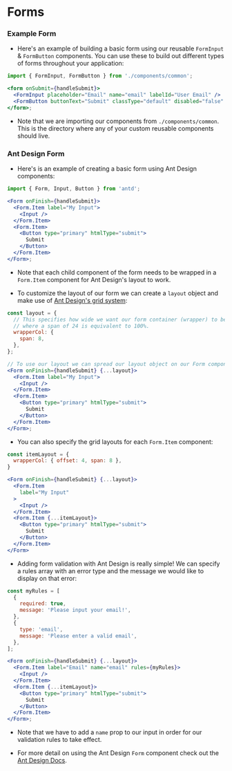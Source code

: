 # Forms

### Example Form

- Here's an example of building a basic form using our reusable `FormInput` & `FormButton` components. You can use these to build out different types of forms throughout your application:

```jsx
import { FormInput, FormButton } from './components/common';

<form onSubmit={handleSubmit}>
  <FormInput placeholder="Email" name="email" labelId="User Email" />
  <FormButton buttonText="Submit" classType="default" disabled="false" />
</form>;
```

- Note that we are importing our components from `./components/common`. This is the directory where any of your custom reusable components should live.

### Ant Design Form

- Here's is an example of creating a basic form using Ant Design components:

```jsx
import { Form, Input, Button } from 'antd';

<Form onFinish={handleSubmit}>
  <Form.Item label="My Input">
    <Input />
  </Form.Item>
  <Form.Item>
    <Button type="primary" htmlType="submit">
      Submit
    </Button>
  </Form.Item>
</Form>;
```

- Note that each child component of the form needs to be wrapped in a `Form.Item` component for Ant Design's layout to work.

- To customize the layout of our form we can create a `layout` object and make use of <a href="https://ant.design/components/grid/" target="_blank">Ant Design's grid system</a>:

```jsx
const layout = {
  // This specifies how wide we want our form container (wrapper) to be,
  // where a span of 24 is equivalent to 100%.
  wrapperCol: {
    span: 8,
  },
};

// To use our layout we can spread our layout object on our Form component:
<Form onFinish={handleSubmit} {...layout}>
  <Form.Item label="My Input">
    <Input />
  </Form.Item>
  <Form.Item>
    <Button type="primary" htmlType="submit">
      Submit
    </Button>
  </Form.Item>
</Form>;
```

- You can also specify the grid layouts for each `Form.Item` component:

```jsx
const itemLayout = {
  wrapperCol: { offset: 4, span: 8 },
}

<Form onFinish={handleSubmit} {...layout}>
  <Form.Item
    label="My Input"
  >
    <Input />
  </Form.Item>
  <Form.Item {...itemLayout}>
    <Button type="primary" htmlType="submit">
      Submit
    </Button>
  </Form.Item>
</Form>
```

- Adding form validation with Ant Design is really simple! We can specify a rules array with an error type and the message we would like to display on that error:

```jsx
const myRules = [
  {
    required: true,
    message: 'Please input your email!',
  },
  {
    type: 'email',
    message: 'Please enter a valid email',
  },
];

<Form onFinish={handleSubmit} {...layout}>
  <Form.Item label="Email" name="email" rules={myRules}>
    <Input />
  </Form.Item>
  <Form.Item {...itemLayout}>
    <Button type="primary" htmlType="submit">
      Submit
    </Button>
  </Form.Item>
</Form>;
```

- Note that we have to add a `name` prop to our input in order for our validation rules to take effect.

- For more detail on using the Ant Design `Form` component check out the <a href="https://ant.design/components/form/" target="_blank">Ant Design Docs</a>.
